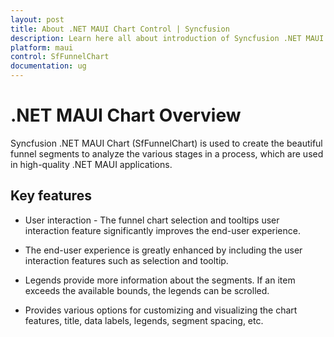 ```yaml
---
layout: post
title: About .NET MAUI Chart Control | Syncfusion
description: Learn here all about introduction of Syncfusion .NET MAUI Chart(SfFunnelChart) control with key features and more
platform: maui
control: SfFunnelChart
documentation: ug
---
```


# .NET MAUI Chart Overview

Syncfusion .NET MAUI Chart (SfFunnelChart) is used to create the beautiful funnel segments to analyze the various stages in a process, which are used in high-quality .NET MAUI applications.
## Key features

* User interaction - The funnel chart selection and tooltips user interaction feature significantly improves the end-user experience.

* The end-user experience is greatly enhanced by including the user interaction features such as selection and tooltip.

* Legends provide more information about the segments. If an item exceeds the available bounds, the legends can be scrolled.

* Provides various options for customizing and visualizing the chart features, title, data labels, legends, segment spacing, etc.
